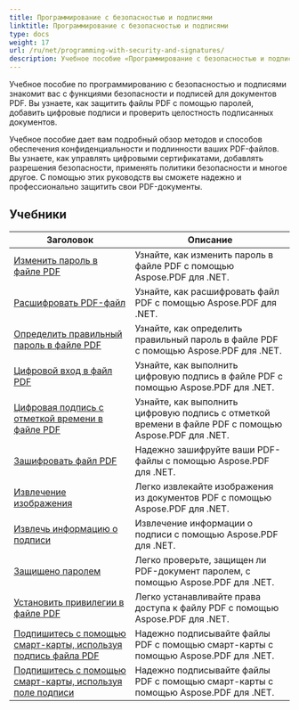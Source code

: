 ```yaml
---
title: Программирование с безопасностью и подписями
linktitle: Программирование с безопасностью и подписями
type: docs
weight: 17
url: /ru/net/programming-with-security-and-signatures/
description: Учебное пособие «Программирование с безопасностью и подписями» научит вас защищать и подписывать документы PDF, обеспечивая конфиденциальность и подлинность.
---
```

Учебное пособие по программированию с безопасностью и подписями знакомит вас с функциями безопасности и подписей для документов PDF. Вы узнаете, как защитить файлы PDF с помощью паролей, добавить цифровые подписи и проверить целостность подписанных документов.

Учебное пособие дает вам подробный обзор методов и способов обеспечения конфиденциальности и подлинности ваших PDF-файлов. Вы узнаете, как управлять цифровыми сертификатами, добавлять разрешения безопасности, применять политики безопасности и многое другое. С помощью этих руководств вы сможете надежно и профессионально защитить свои PDF-документы.

## Учебники
| Заголовок | Описание |
| --- | --- | 
| [Изменить пароль в файле PDF](./change-password/) | Узнайте, как изменить пароль в файле PDF с помощью Aspose.PDF для .NET. |  
| [Расшифровать PDF-файл](./decrypt/) | Узнайте, как расшифровать файл PDF с помощью Aspose.PDF для .NET. |  
| [Определить правильный пароль в файле PDF](./determine-correct-password/) | Узнайте, как определить правильный пароль в файле PDF с помощью Aspose.PDF для .NET. |  
| [Цифровой вход в файл PDF](./digitally-sign/) | Узнайте, как выполнить цифровую подпись в файле PDF с помощью Aspose.PDF для .NET. |  
| [Цифровая подпись с отметкой времени в файле PDF](./digitally-sign-with-time-stamp/) | Узнайте, как выполнить цифровую подпись с отметкой времени в файле PDF с помощью Aspose.PDF для .NET. |  
| [Зашифровать файл PDF](./encrypt/) | Надежно зашифруйте ваши PDF-файлы с помощью Aspose.PDF для .NET. |  
| [Извлечение изображения](./extracting-image/) | Легко извлекайте изображения из документов PDF с помощью Aspose.PDF для .NET. |  
| [Извлечь информацию о подписи](./extract-signature-info/) | Извлечение информации о подписи с помощью Aspose.PDF для .NET. |  
| [Защищено паролем](./is-password-protected/) | Легко проверьте, защищен ли PDF-документ паролем, с помощью Aspose.PDF для .NET. |  
| [Установить привилегии в файле PDF](./set-privileges/) | Легко устанавливайте права доступа к файлу PDF с помощью Aspose.PDF для .NET. |  
| [Подпишитесь с помощью смарт-карты, используя подпись файла PDF](./sign-with-smart-card-using-pdf-file-signature/) | Надежно подписывайте файлы PDF с помощью смарт-карты с помощью Aspose.PDF для .NET. |  
| [Подпишитесь с помощью смарт-карты, используя поле подписи](./sign-with-smart-card-using-signature-field/) | Надежно подписывайте файлы PDF с помощью смарт-карты с помощью Aspose.PDF для .NET. |  